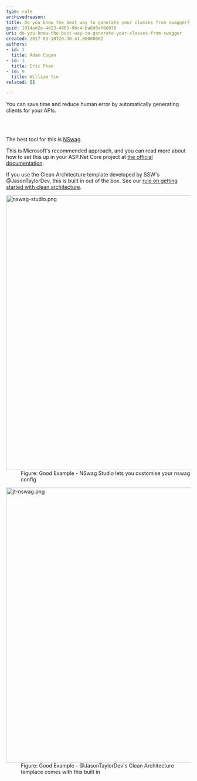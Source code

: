 ```yaml
---
type: rule
archivedreason: 
title: Do you know the best way to generate your classes from swagger?
guid: 1914ad2e-4d23-4963-9bc4-ba8d8af66070
uri: do-you-know-the-best-way-to-generate-your-classes-from-swagger
created: 2017-03-10T20:30:41.0000000Z
authors:
- id: 1
  title: Adam Cogan
- id: 3
  title: Eric Phan
- id: 9
  title: William Yin
related: []

---
```



<p class="ssw15-rteElement-P">​You can save time and reduce human error by automatically generating clients for your APIs.​<br></p>
<br><excerpt class='endintro'></excerpt><br>
<p>The best tool for this is <a href="https&#58;//github.com/RicoSuter/NSwag">NSwag</a>.<br></p><p>This is Microsoft's recommended approach, and you can read more about how to set this up in your ASP.Net Core project at <a href="https&#58;//docs.microsoft.com/en-us/aspnet/core/tutorials/getting-started-with-nswag?view=aspnetcore-3.1&amp;tabs=visual-studio">the official documentation</a>.​<br></p><p>If you use the Clean Architecture template developed by SSW's @JasonTaylorDev, this is built in out of the box. See our <a href="/_layouts/15/FIXUPREDIRECT.ASPX?WebId=3dfc0e07-e23a-4cbb-aac2-e778b71166a2&amp;TermSetId=07da3ddf-0924-4cd2-a6d4-a4809ae20160&amp;TermId=ae1a999d-0c34-45d7-af89-7d50a9939370">rule on getting started with clean architecture</a>.<br></p><dl class="goodImage"><dt><img src="/SiteAssets/the-best-way-to-generate-your-entities-from-swagger/nswag-studio.png" alt="nswag-studio.png" style="width&#58;750px;" /></dt><dd>​​​Figure&#58; Good Example - NSwag Studio lets you customise your nswag config</dd></dl><dl class="goodImage"><dt><img src="/SiteAssets/the-best-way-to-generate-your-entities-from-swagger/jt-nswag.png" alt="jt-nswag.png" style="width&#58;750px;" /></dt><dd>Fig​​ure&#58; Good Example - @JasonTaylorDev's&#160;Clean Architecture templace comes with this built in<br></dd></dl>


